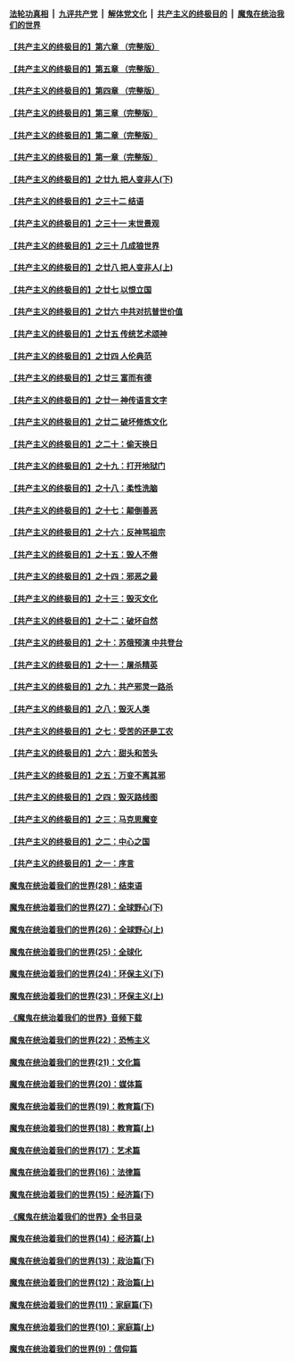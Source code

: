 ####  [法轮功真相](../../../../basic/blob/master/README.md?t=04261901) &nbsp;|&nbsp; [九评共产党](../../../../9ping.md/blob/master/README.md?t=04261901) &nbsp;|&nbsp; [解体党文化](../../../../jtdwh.md/blob/master/README.md?t=04261901)  &nbsp;|&nbsp; [共产主义的终极目的](../../../../gczydzjmd.md/blob/master/README.md?t=04261901) &nbsp;|&nbsp; [魔鬼在统治我们的世界](../../../../mgztzwmdsj.md/blob/master/README.md?t=04261901) 

#### [【共产主义的终极目的】第六章 （完整版）](../pages/nsc422/n11428913.md?t=04261901) 

#### [【共产主义的终极目的】第五章 （完整版）](../pages/nsc422/n11428912.md?t=04261901) 

#### [【共产主义的终极目的】第四章 （完整版）](../pages/nsc422/n11428907.md?t=04261901) 

#### [【共产主义的终极目的】第三章（完整版）](../pages/nsc422/n11428848.md?t=04261901) 

#### [【共产主义的终极目的】第二章（完整版）](../pages/nsc422/n11428831.md?t=04261901) 

#### [【共产主义的终极目的】第一章（完整版）](../pages/nsc422/n11417651.md?t=04261901) 

#### [【共产主义的终极目的】之廿九 把人变非人(下)](../pages/nsc422/n11344140.md?t=04261901) 

#### [【共产主义的终极目的】之三十二 结语](../pages/nsc422/n11360535.md?t=04261901) 

#### [【共产主义的终极目的】之三十一 末世景观](../pages/nsc422/n11351129.md?t=04261901) 

#### [【共产主义的终极目的】之三十 几成狼世界](../pages/nsc422/n11348280.md?t=04261901) 

#### [【共产主义的终极目的】之廿八 把人变非人(上)](../pages/nsc422/n11340492.md?t=04261901) 

#### [【共产主义的终极目的】之廿七 以恨立国](../pages/nsc422/n11336944.md?t=04261901) 

#### [【共产主义的终极目的】之廿六 中共对抗普世价值](../pages/nsc422/n11324785.md?t=04261901) 

#### [【共产主义的终极目的】之廿五 传统艺术颂神](../pages/nsc422/n11296396.md?t=04261901) 

#### [【共产主义的终极目的】之廿四 人伦典范](../pages/nsc422/n11296397.md?t=04261901) 

#### [【共产主义的终极目的】之廿三 富而有德](../pages/nsc422/n11283598.md?t=04261901) 

#### [【共产主义的终极目的】之廿一 神传语言文字](../pages/nsc422/n11263265.md?t=04261901) 

#### [【共产主义的终极目的】之廿二 破坏修炼文化](../pages/nsc422/n11245728.md?t=04261901) 

#### [【共产主义的终极目的】之二十：偷天换日](../pages/nsc422/n11238846.md?t=04261901) 

#### [【共产主义的终极目的】之十九：打开地狱门](../pages/nsc422/n11206376.md?t=04261901) 

#### [【共产主义的终极目的】之十八：柔性洗脑](../pages/nsc422/n11199994.md?t=04261901) 

#### [【共产主义的终极目的】之十七：颠倒善恶](../pages/nsc422/n11179782.md?t=04261901) 

#### [【共产主义的终极目的】之十六：反神骂祖宗](../pages/nsc422/n11166798.md?t=04261901) 

#### [【共产主义的终极目的】之十五：毁人不倦](../pages/nsc422/n11166792.md?t=04261901) 

#### [【共产主义的终极目的】之十四：邪恶之最](../pages/nsc422/n11150249.md?t=04261901) 

#### [【共产主义的终极目的】之十三：毁灭文化](../pages/nsc422/n11135227.md?t=04261901) 

#### [【共产主义的终极目的】之十二：破坏自然](../pages/nsc422/n11135214.md?t=04261901) 

#### [【共产主义的终极目的】之十：苏俄预演 中共登台](../pages/nsc422/n11118424.md?t=04261901) 

#### [【共产主义的终极目的】之十一：屠杀精英](../pages/nsc422/n11118442.md?t=04261901) 

#### [【共产主义的终极目的】之九：共产邪灵一路杀](../pages/nsc422/n11114139.md?t=04261901) 

#### [【共产主义的终极目的】之八：毁灭人类](../pages/nsc422/n11108503.md?t=04261901) 

#### [【共产主义的终极目的】之七：受苦的还是工农](../pages/nsc422/n11101809.md?t=04261901) 

#### [【共产主义的终极目的】之六：甜头和苦头](../pages/nsc422/n11096971.md?t=04261901) 

#### [【共产主义的终极目的】之五：万变不离其邪](../pages/nsc422/n11091285.md?t=04261901) 

#### [【共产主义的终极目的】之四：毁灭路线图](../pages/nsc422/n11086284.md?t=04261901) 

#### [【共产主义的终极目的】之三：马克思魔变](../pages/nsc422/n11061941.md?t=04261901) 

#### [【共产主义的终极目的】之二：中心之国](../pages/nsc422/n11047728.md?t=04261901) 

#### [【共产主义的终极目的】之一：序言](../pages/nsc422/n11086077.md?t=04261901) 

#### [魔鬼在统治着我们的世界(28)：结束语](../pages/nsc422/n10936246.md?t=04261901) 

#### [魔鬼在统治着我们的世界(27)：全球野心(下)](../pages/nsc422/n10928319.md?t=04261901) 

#### [魔鬼在统治着我们的世界(26)：全球野心(上)](../pages/nsc422/n10900318.md?t=04261901) 

#### [魔鬼在统治着我们的世界(25)：全球化](../pages/nsc422/n10788205.md?t=04261901) 

#### [魔鬼在统治着我们的世界(24)：环保主义(下)](../pages/nsc422/n10695307.md?t=04261901) 

#### [魔鬼在统治着我们的世界(23)：环保主义(上)](../pages/nsc422/n10688613.md?t=04261901) 

#### [《魔鬼在统治着我们的世界》音频下载](../pages/nsc422/n10635553.md?t=04261901) 

#### [魔鬼在统治着我们的世界(22)：恐怖主义](../pages/nsc422/n10614727.md?t=04261901) 

#### [魔鬼在统治着我们的世界(21)：文化篇](../pages/nsc422/n10597706.md?t=04261901) 

#### [魔鬼在统治着我们的世界(20)：媒体篇](../pages/nsc422/n10586579.md?t=04261901) 

#### [魔鬼在统治着我们的世界(19)：教育篇(下)](../pages/nsc422/n10564808.md?t=04261901) 

#### [魔鬼在统治着我们的世界(18)：教育篇(上)](../pages/nsc422/n10526970.md?t=04261901) 

#### [魔鬼在统治着我们的世界(17)：艺术篇](../pages/nsc422/n10499093.md?t=04261901) 

#### [魔鬼在统治着我们的世界(16)：法律篇](../pages/nsc422/n10485969.md?t=04261901) 

#### [魔鬼在统治着我们的世界(15)：经济篇(下)](../pages/nsc422/n10469975.md?t=04261901) 

#### [《魔鬼在统治着我们的世界》全书目录](../pages/nsc422/n10464261.md?t=04261901) 

#### [魔鬼在统治着我们的世界(14)：经济篇(上)](../pages/nsc422/n10457370.md?t=04261901) 

#### [魔鬼在统治着我们的世界(13)：政治篇(下)](../pages/nsc422/n10448270.md?t=04261901) 

#### [魔鬼在统治着我们的世界(12)：政治篇(上)](../pages/nsc422/n10444576.md?t=04261901) 

#### [魔鬼在统治着我们的世界(11)：家庭篇(下)](../pages/nsc422/n10440961.md?t=04261901) 

#### [魔鬼在统治着我们的世界(10)：家庭篇(上)](../pages/nsc422/n10435448.md?t=04261901) 

#### [魔鬼在统治着我们的世界(9)：信仰篇](../pages/nsc422/n10432159.md?t=04261901) 

